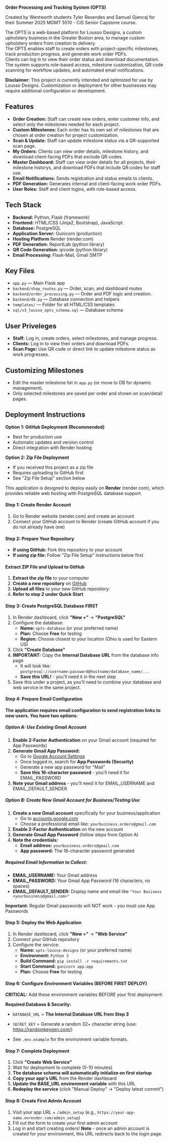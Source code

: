 **Order Processing and Tracking System (OPTS)**

Created by Wentworth students Tyler Resendes and Samuel Gjencaj for their Summer 2025 MGMT 5510 - CIS Senior Capstone course.

The OPTS is a web-based platform for Lousso Designs, a custom upholstery business in the Greater Boston area, to manage custom upholstery orders from creation to delivery.  
The OPTS enables staff to create orders with project-specific milestones, track production progress, and generate work order PDFs.  
Clients can log in to view their order status and download documentation.  
The system supports role-based access, milestone customization, QR code scanning for workflow updates, and automated email notifications.

**Disclaimer:** This project is currently intended and optimized for use by Lousso Designs. Customization or deployment for other businesses may require additional configuration or development. 

## Features

- **Order Creation:** Staff can create new orders, enter customer info, and select only the milestones needed for each project.
- **Custom Milestones:** Each order has its own set of milestones that are chosen at order creation for project customization.
- **Scan & Update:** Staff can update milestone status via a QR-supported scan page.
- **My Orders:** Clients can view order details, milestone history, and download client-facing PDFs that exclude QR codes.
- **Master Dashboard:** Staff can view order details for all projects, their milestone historys, and download PDFs that include QR codes for staff use.
- **Email Notifications:** Sends registration and status emails to clients.
- **PDF Generation:** Generates internal and client-facing work order PDFs.
- **User Roles:** Staff and client logins, with role-based access.

## Tech Stack

- **Backend:** Python, Flask (framework)
- **Frontend:** HTML/CSS (Jinja2, Bootstrap), JavaScript
- **Database:** PostgreSQL
- **Application Server:** Gunicorn (production)
- **Hosting Platform** Render (render.com)
- **PDF Generation:** ReportLab (python library)
- **QR Code Generation:** qrcode (python library)
- **Email Processing:** Flask-Mail, Gmail SMTP

## Key Files

- `app.py` — Main Flask app
- `backend/shop_routes.py` — Order, scan, and dashboard routes
- `backend/order_processing.py` — Order and PDF logic and creation.
- `backend/db.py` — Database connection and helpers
- `templates/` — Folder for all HTML/CSS templates
- `sql/v3_lousso_opts_schema.sql` — Database schema

## User Priveleges

- **Staff:** Log in, create orders, select milestones, and manage progress.
- **Clients:** Log in to view their orders and download PDFs.
- **Scan Page:** Use QR code or direct link to update milestone status as work progresses.

## Customizing Milestones

- Edit the master milestone list in `app.py` (or move to DB for dynamic management).
- Only selected milestones are saved per order and shown on scan/detail pages.

## Deployment Instructions


**Option 1: GitHub Deployment (Recommended)**
- Best for production use
- Automatic updates and version control
- Direct integration with Render hosting

**Option 2: Zip File Deployment**
- If you received this project as a zip file
- Requires uploading to GitHub first
- See "Zip File Setup" section below


This application is designed to deploy easily on **Render** (render.com), which provides reliable web hosting with PostgreSQL database support.

#### Step 1: Create Render Account
1. Go to Render website (render.com) and create an account
2. Connect your GitHub account to Render (create GitHub account if you do not already have one)

#### Step 2: Prepare Your Repository
- **If using GitHub:** Fork this repository to your account
- **If using zip file:** Follow "Zip File Setup" instructions below first

#### Extract ZIP File and Upload to GitHub
1. **Extract the zip file** to your computer
2. **Create a new repository** on [GitHub](https://github.com)
3. **Upload all files** to your new GitHub repository:
4. **Refer to step 2 under Quick Start**

#### Step 3: Create PostgreSQL Database FIRST
1. In Render dashboard, click **"New +"** → **"PostgreSQL"**
2. Configure the database:
   - **Name:** `opts-database` (or your preferred name)
   - **Plan:** Choose **Free** for testing
   - **Region:** Choose closest to your location (Ohio is used for Eastern US)
3. Click **"Create Database"**
4. **IMPORTANT:** Copy the **Internal Database URL** from the database info page
   - It will look like: `postgresql://username:password@hostname/database_name/...`
   - **Save this URL!** - you'll need it in the next step
5. Save this under a project, as you'll need to combine your database and web service in the same project.

#### Step 4: Prepare Email Configuration

**The application requires email configuration to send registration links to new users. You have two options:**

##### Option A: Use Existing Gmail Account
1. **Enable 2-Factor Authentication** on your Gmail account (required for App Passwords)
2. **Generate Gmail App Password:**
   - Go to [Google Account Settings](https://myaccount.google.com/)
   - Once logged in, search for **App Passwords (Security)**
   - Generate a new app password for "Mail"
   - **Save this 16-character password** - you'll need it for EMAIL_PASSWORD
3. **Note your Gmail address** - you'll need it for EMAIL_USERNAME and EMAIL_DEFAULT_SENDER

##### Option B: Create New Gmail Account for Business/Testing Use
1. **Create a new Gmail account** specifically for your business/application
   - Go to [accounts.google.com](https://accounts.google.com/signup)
   - Choose a professional email like: `yourbusiness.orders@gmail.com`
2. **Enable 2-Factor Authentication** on the new account
3. **Generate Gmail App Password** (follow steps from Option A)
4. **Note the credentials:**
   - **Email address:** `yourbusiness.orders@gmail.com`
   - **App password:** The 16-character password generated

##### Required Email Information to Collect:
- **EMAIL_USERNAME:** Your Gmail address
- **EMAIL_PASSWORD:** Your Gmail App Password (16 characters, no spaces)
- **EMAIL_DEFAULT_SENDER:** Display name and email like `"Your Business <yourbusiness@gmail.com>"`

**Important:** Regular Gmail passwords will NOT work - you must use App Passwords

#### Step 5: Deploy the Web Application
1. In Render dashboard, click **"New +"** → **"Web Service"**
2. Connect your GitHub repository
3. Configure the service:
   - **Name:** `opts-lousso-designs` (or your preferred name)
   - **Environment:** `Python 3`
   - **Build Command:** `pip install -r requirements.txt`
   - **Start Command:** `gunicorn app:app`
   - **Plan:** Choose **Free** for testing

#### Step 6: Configure Environment Variables (BEFORE FIRST DEPLOY)
**CRITICAL:** Add these environment variables BEFORE your first deployment:

**Required Database & Security:**
- `DATABASE_URL` = **The Internal Database URL from Step 3**
- `SECRET_KEY` = Generate a random 32+ character string (use: https://randomkeygen.com/)

- See `.env.example` for the environment variable formats.

#### Step 7: Complete Deployment
1. Click **"Create Web Service"**
2. Wait for deployment to complete (5-10 minutes)
3. **The database schema will automatically initialize on first startup**
4. **Copy your app's URL** from the Render dashboard
5. **Update the BASE_URL environment variable** with this URL
6. **Redeploy the service** (click "Manual Deploy" → "Deploy latest commit")

#### Step 8: Create First Admin Account
1. Visit your app URL + `/admin_setup` (e.g., `https://your-app-name.onrender.com/admin_setup`)
2. Fill out the form to create your first admin account
3. Log in and start creating orders!
**Note** - once an admin account is created for your environment, this URL redirects back to the login page. 


